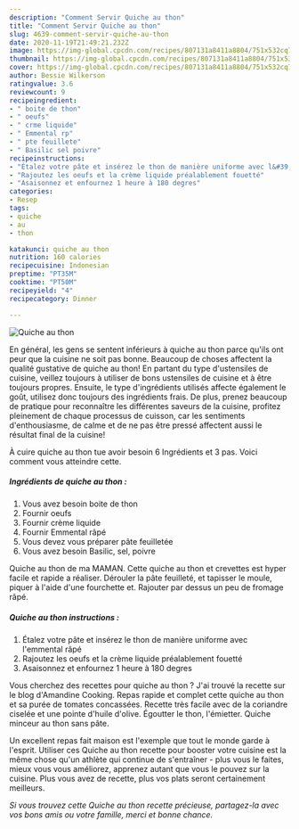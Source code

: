 ```yaml
---
description: "Comment Servir Quiche au thon"
title: "Comment Servir Quiche au thon"
slug: 4639-comment-servir-quiche-au-thon
date: 2020-11-19T21:49:21.232Z
image: https://img-global.cpcdn.com/recipes/807131a8411a8804/751x532cq70/quiche-au-thon-photo-principale-de-la-recette.jpg
thumbnail: https://img-global.cpcdn.com/recipes/807131a8411a8804/751x532cq70/quiche-au-thon-photo-principale-de-la-recette.jpg
cover: https://img-global.cpcdn.com/recipes/807131a8411a8804/751x532cq70/quiche-au-thon-photo-principale-de-la-recette.jpg
author: Bessie Wilkerson
ratingvalue: 3.6
reviewcount: 9
recipeingredient:
- " boite de thon"
- " oeufs"
- " crme liquide"
- " Emmental rp"
- " pte feuillete"
- " Basilic sel poivre"
recipeinstructions:
- "Étalez votre pâte et insérez le thon de manière uniforme avec l&#39;emmental râpé"
- "Rajoutez les oeufs et la crème liquide préalablement fouetté"
- "Asaisonnez et enfournez 1 heure à 180 degres"
categories:
- Resep
tags:
- quiche
- au
- thon

katakunci: quiche au thon 
nutrition: 160 calories
recipecuisine: Indonesian
preptime: "PT35M"
cooktime: "PT50M"
recipeyield: "4"
recipecategory: Dinner

---
```



![Quiche au thon](https://img-global.cpcdn.com/recipes/807131a8411a8804/751x532cq70/quiche-au-thon-photo-principale-de-la-recette.jpg)

En général, les gens se sentent inférieurs à quiche au thon parce qu'ils ont peur que la cuisine ne soit pas bonne. Beaucoup de choses affectent la qualité gustative de quiche au thon! En partant du type d'ustensiles de cuisine, veillez toujours à utiliser de bons ustensiles de cuisine et à être toujours propres. Ensuite, le type d'ingrédients utilisés affecte également le goût, utilisez donc toujours des ingrédients frais. De plus, prenez beaucoup de pratique pour reconnaître les différentes saveurs de la cuisine, profitez pleinement de chaque processus de cuisson, car les sentiments d'enthousiasme, de calme et de ne pas être pressé affectent aussi le résultat final de la cuisine!

<!--inarticleads1-->

À cuire quiche au thon tue avoir besoin 6 Ingrédients et 3 pas. Voici comment vous atteindre cette.

##### Ingrédients de quiche au thon :

1. Vous avez besoin  boite de thon
1. Fournir  oeufs
1. Fournir  crème liquide
1. Fournir  Emmental râpé
1. Vous devez vous préparer  pâte feuilletée
1. Vous avez besoin  Basilic, sel, poivre


Quiche au thon de ma MAMAN. Cette quiche au thon et crevettes est hyper facile et rapide a réaliser. Dérouler la pâte feuilleté, et tapisser le moule, piquer à l&#39;aide d&#39;une fourchette et. Rajouter par dessus un peu de fromage râpé. 

<!--inarticleads2-->

##### Quiche au thon instructions :

1. Étalez votre pâte et insérez le thon de manière uniforme avec l&#39;emmental râpé
1. Rajoutez les oeufs et la crème liquide préalablement fouetté
1. Asaisonnez et enfournez 1 heure à 180 degres


Vous cherchez des recettes pour quiche au thon ? J&#39;ai trouvé la recette sur le blog d&#39;Amandine Cooking. Repas rapide et complet cette quiche au thon et sa purée de tomates concassées. Recette très facile avec de la coriandre ciselée et une pointe d&#39;huile d&#39;olive. Égoutter le thon, l&#39;émietter. Quiche minceur au thon sans pâte. 

<!--inarticleads1-->

<p>
Un excellent repas fait maison est l'exemple que tout le monde garde à l'esprit. Utiliser ces Quiche au thon recette pour booster votre cuisine est la même chose qu'un athlète qui continue de s'entraîner - plus vous le faites, mieux vous vous améliorez, apprenez autant que vous le pouvez sur la cuisine. Plus vous avez de recette, plus vos plats seront certainement meilleurs.
</p>

<p>
<i>Si vous trouvez cette Quiche au thon recette précieuse, partagez-la avec vos bons amis ou votre famille, merci et bonne chance.</i>
</p>

